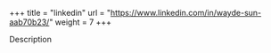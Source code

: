 +++
title = "linkedin"
url = "https://www.linkedin.com/in/wayde-sun-aab70b23/"
weight = 7
+++

Description
